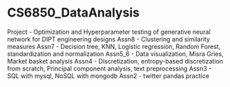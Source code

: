 # CS6850_DataAnalysis

Project - Optimization and Hyperparameter testing of generative neural network for DIPT engineering designs
Assn8 - Clustering and similarity measures
Assn7 - Decision tree, KNN, Logistic regression, Random Forest, standardization and normalization
Assn5_6 - Data visualization, Misra Gries, Market basket analysis
Assn4 - Discretization, entropy-based discretization from scratch, Principal component analysis, text preprocessing
Assn3 - SQL with mysql, NoSQL with mongodb
Assn2 - twitter pandas practice

